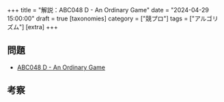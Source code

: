 +++
title = "解説：ABC048 D - An Ordinary Game"
date = "2024-04-29 15:00:00"
draft = true
[taxonomies]
category = ["競プロ"]
tags = ["アルゴリズム"]
[extra]
+++

## 問題

- [ABC048 D - An Ordinary Game](https://atcoder.jp/contests/abc048/tasks/arc064_b?lang=ja)


## 考察



